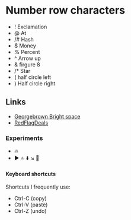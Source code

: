 # Number row characters
- ! Exclamation 
- @ At
- /# Hash
- $ Money 
- % Percent
- ^ Arrow up 
- & firgure 8 
- /* Star
- ( half circle left
- ) Half circle right 



## Links
- [Georgebrown Bright space](https://www.georgebrown.ca/teaching-and-learning-exchange/educational-technology/d2l-brightspace/faculty/brightspace-access)
- [RedFlagDeals](https://www.redflagdeals.com/)

### Experiments 
- :fire:
- :arrow_forward: :star: :arrow_down: :arrow_lower_right: :punch:

#### Keyboard shortcuts
Shortcuts I frequently use: 
- Ctrl-C (copy)
- Ctrl-V (paste)
- Ctrl-Z (undo)